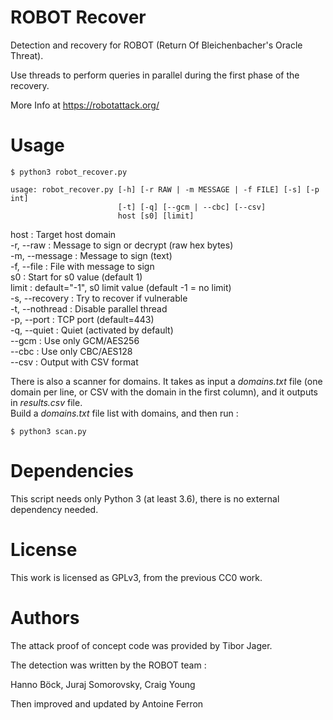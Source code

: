 
# ROBOT Recover

Detection and recovery for ROBOT (Return Of
Bleichenbacher's Oracle Threat).

Use threads to perform queries in parallel during the first phase of the recovery.

More Info at https://robotattack.org/

Usage
=====

```
$ python3 robot_recover.py

usage: robot_recover.py [-h] [-r RAW | -m MESSAGE | -f FILE] [-s] [-p int]
                        [-t] [-q] [--gcm | --cbc] [--csv]
                        host [s0] [limit]
```

host  : Target host domain  
-r, --raw  : Message to sign or decrypt (raw hex bytes)  
-m, --message  : Message to sign (text)  
-f, --file  : File with message to sign  
s0  : Start for s0 value (default 1)  
limit  : default="-1", s0 limit value (default -1 = no limit)  
-s, --recovery  : Try to recover if vulnerable  
-t, --nothread  : Disable parallel thread  
-p, --port  : TCP port (default=443)  
-q, --quiet  : Quiet (activated by default)  
--gcm  : Use only GCM/AES256  
--cbc  : Use only CBC/AES128  
--csv  : Output with CSV format  

There is also a scanner for domains. It takes as input a *domains.txt* file 
(one domain per line, or CSV with the domain in the first column), and it outputs 
in *results.csv* file.  
Build a *domains.txt* file list with domains, and then run :
```
$ python3 scan.py
```

Dependencies
============

This script needs only Python 3 (at least 3.6), there is no external dependency needed.

License
=======

This work is licensed as GPLv3, from the previous CC0 work.

Authors
=======

The attack proof of concept code was provided by Tibor Jager.

The detection was written by the ROBOT team :

Hanno Böck, Juraj Somorovsky, Craig Young

Then improved and updated by Antoine Ferron

